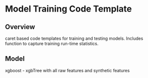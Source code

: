 Model Training Code Template
==================================================

## Overview
caret based code templates for training and testing models.  Includes function
to capture training run-time statistics.

## Model
xgboost - xgbTree with all raw features and synthetic features




